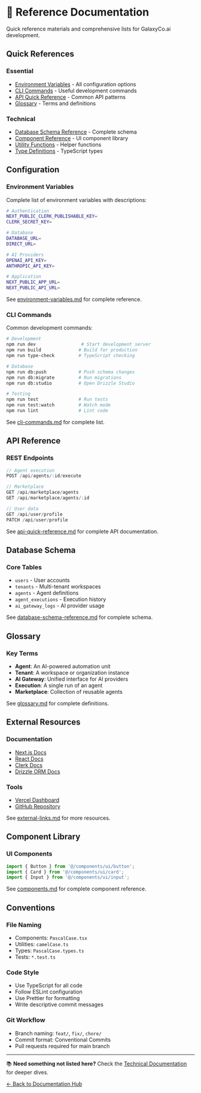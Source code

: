 # 📖 Reference Documentation

Quick reference materials and comprehensive lists for GalaxyCo.ai development.

## Quick References

### Essential

- [Environment Variables](environment-variables.md) - All configuration options
- [CLI Commands](cli-commands.md) - Useful development commands
- [API Quick Reference](api-quick-reference.md) - Common API patterns
- [Glossary](glossary.md) - Terms and definitions

### Technical

- [Database Schema Reference](database-schema-reference.md) - Complete schema
- [Component Reference](components.md) - UI component library
- [Utility Functions](utility-functions.md) - Helper functions
- [Type Definitions](type-definitions.md) - TypeScript types

## Configuration

### Environment Variables

Complete list of environment variables with descriptions:

```bash
# Authentication
NEXT_PUBLIC_CLERK_PUBLISHABLE_KEY=
CLERK_SECRET_KEY=

# Database
DATABASE_URL=
DIRECT_URL=

# AI Providers
OPENAI_API_KEY=
ANTHROPIC_API_KEY=

# Application
NEXT_PUBLIC_APP_URL=
NEXT_PUBLIC_API_URL=
```

See [environment-variables.md](environment-variables.md) for complete reference.

### CLI Commands

Common development commands:

```bash
# Development
npm run dev                 # Start development server
npm run build              # Build for production
npm run type-check         # TypeScript checking

# Database
npm run db:push            # Push schema changes
npm run db:migrate         # Run migrations
npm run db:studio          # Open Drizzle Studio

# Testing
npm run test               # Run tests
npm run test:watch         # Watch mode
npm run lint               # Lint code
```

See [cli-commands.md](cli-commands.md) for complete list.

## API Reference

### REST Endpoints

```typescript
// Agent execution
POST /api/agents/:id/execute

// Marketplace
GET /api/marketplace/agents
GET /api/marketplace/agents/:id

// User data
GET /api/user/profile
PATCH /api/user/profile
```

See [api-quick-reference.md](api-quick-reference.md) for complete API documentation.

## Database Schema

### Core Tables

- `users` - User accounts
- `tenants` - Multi-tenant workspaces
- `agents` - Agent definitions
- `agent_executions` - Execution history
- `ai_gateway_logs` - AI provider usage

See [database-schema-reference.md](database-schema-reference.md) for complete schema.

## Glossary

### Key Terms

- **Agent**: An AI-powered automation unit
- **Tenant**: A workspace or organization instance
- **AI Gateway**: Unified interface for AI providers
- **Execution**: A single run of an agent
- **Marketplace**: Collection of reusable agents

See [glossary.md](glossary.md) for complete definitions.

## External Resources

### Documentation

- [Next.js Docs](https://nextjs.org/docs)
- [React Docs](https://react.dev)
- [Clerk Docs](https://clerk.com/docs)
- [Drizzle ORM Docs](https://orm.drizzle.team)

### Tools

- [Vercel Dashboard](https://vercel.com/dashboard)
- [GitHub Repository](https://github.com/galaxyco-ai/galaxyco-ai-2.0)

See [external-links.md](external-links.md) for more resources.

## Component Library

### UI Components

```typescript
import { Button } from '@/components/ui/button';
import { Card } from '@/components/ui/card';
import { Input } from '@/components/ui/input';
```

See [components.md](components.md) for complete component reference.

## Conventions

### File Naming

- Components: `PascalCase.tsx`
- Utilities: `camelCase.ts`
- Types: `PascalCase.types.ts`
- Tests: `*.test.ts`

### Code Style

- Use TypeScript for all code
- Follow ESLint configuration
- Use Prettier for formatting
- Write descriptive commit messages

### Git Workflow

- Branch naming: `feat/`, `fix/`, `chore/`
- Commit format: Conventional Commits
- Pull requests required for main branch

---

📚 **Need something not listed here?** Check the [Technical Documentation](../technical/) for deeper dives.

[← Back to Documentation Hub](../README.md)
